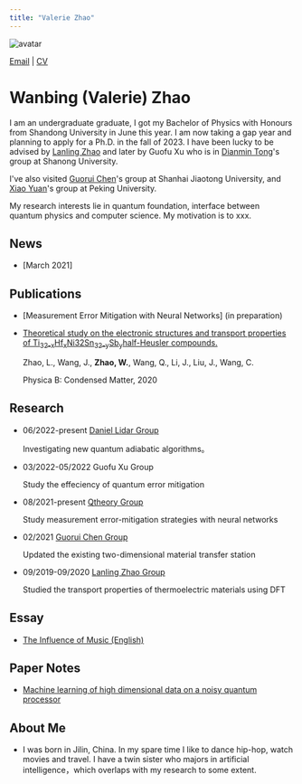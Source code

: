 ```yaml
---
title: "Valerie Zhao"
---
```


![avatar](https://raw.github.com/wanbingzhao/wanbingzhao.github.io/main/wbzhao.jpg)

[Email](https://mail.google.com/mail/u/0/?fs=1&tf=cm&source=mailto&to=zhaowanbing@mail.sdu.edu.cn) \| [CV](https://drive.google.com/file/d/18WyV33s8_yD3oIE4VLaWb7YujnKGtlav/view?usp=sharing)

# Wanbing (Valerie) Zhao

I am an undergraduate graduate, I got my Bachelor of Physics with Honours from Shandong University in June this year. I am now taking a gap year and planning to apply for a Ph.D. in the fall of 2023. I have been lucky to be advised by [Lanling Zhao](https://faculty.sdu.edu.cn/zhaolanling/en/index.htm) and later by Guofu Xu who is in [Dianmin Tong](https://www.researchgate.net/profile/Dianmin-Tong)'s group at Shanong University.

I've also visited [Guorui Chen](https://scholar.google.com/citations?user=1vAbo0oAAAAJ&hl=zh-CN)'s group at Shanhai Jiaotong University, and [Xiao Yuan](http://cfcs.pku.edu.cn/english/people/faculty/xiaoyuan/index.htm)'s group at Peking University.  

My research interests lie in quantum foundation, interface between quantum physics and computer science. My motivation is to xxx. 

## News

- [March 2021]

## Publications
- [Measurement Error Mitigation with Neural Networks] (in preparation)

- [Theoretical study on the electronic structures and transport properties of Ti<sub>32-x</sub>Hf<sub>x</sub>Ni32Sn<sub>32-y</sub>Sb<sub>y</sub>half-Heusler compounds.](https://www.sciencedirect.com/science/article/abs/pii/S092145262030394X)

  Zhao, L., Wang, J., **Zhao, W.**, Wang, Q., Li, J., Liu, J., Wang, C.

  Physica B: Condensed Matter, 2020

## Research
- 06/2022-present  [Daniel Lidar Group](http://qserver.usc.edu/blog/2016/02/daniel-lidar/)

     Investigating new quantum adiabatic algorithms。

- 03/2022-05/2022  Guofu Xu Group  
  
     Study the effeciency of quantum error mitigation

- 08/2021-present  [Qtheory Group](http://cfcs.pku.edu.cn/english/people/faculty/xiaoyuan/index.htm)
  
     Study measurement error-mitigation strategies with neural networks

- 02/2021    [Guorui Chen Group](https://2d.sjtu.edu.cn/)

     Updated the existing two-dimensional material transfer station

- 09/2019-09/2020  [Lanling Zhao Group](https://faculty.sdu.edu.cn/zhaolanling/en/index.htm)

     Studied the transport properties of thermoelectric materials  using DFT

## Essay
- [The Influence of Music (English)](https://drive.google.com/file/d/1dKUXeIqX75Y9yWAdef0moNYm0CAfDTKB/view?usp=sharing)

## Paper Notes
- [Machine learning of high dimensional data on a noisy quantum processor](https://drive.google.com/file/d/1JVrfIe8dcfMQ08WaThREQ1kFX8U85mvP/view?usp=sharing)

## About Me

- I was born in Jilin, China. In my spare time I like to dance hip-hop, watch movies and travel. I have a twin sister who majors in artificial intelligence，which overlaps with my research to some extent.
